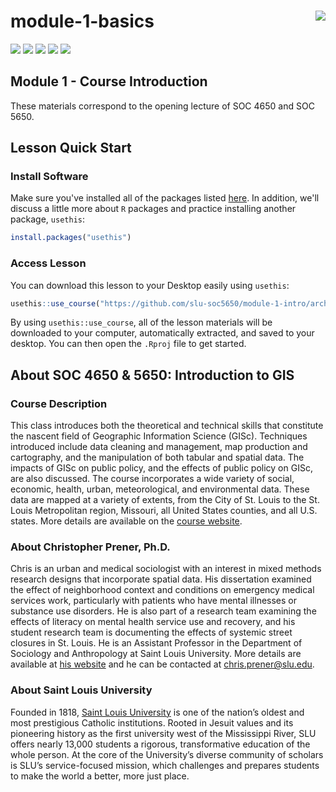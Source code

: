 module-1-basics <img src="https://slu-soc5650.github.io/images/icon_hu137d436a85c84cab921c9c47edaed5ef_12382_192x192_fill_lanczos_center_2.png" align="right" />
===========================================================
[![](https://img.shields.io/badge/semester-spring%2021-blue.svg)](https://github.com/slu-soc5650/module-1-intro)
[![](https://img.shields.io/badge/release-full-brightgreen.svg)](https://github.com/slu-soc5650/module-1-intro)
[![](https://img.shields.io/github/release/slu-soc5650/module-1-intro.svg?label=version)](https://github.com/slu-soc5650/module-1-intro/releases)
[![](https://img.shields.io/github/last-commit/slu-soc5650/module-1-intro.svg)](https://github.com/slu-soc5650/module-1-intro/commits/master)
[![](https://img.shields.io/github/repo-size/slu-soc5650/module-1-intro.svg)](https://github.com/slu-soc5650/module-1-intro)

## Module 1 - Course Introduction
These materials correspond to the opening lecture of SOC 4650 and SOC 5650.

## Lesson Quick Start
### Install Software
Make sure you've installed all of the packages listed [here](https://slu-soc5650.github.io/docs/start_prep/#r-packages). In addition, we'll discuss a little more about `R` packages and practice installing another package, `usethis`:

```r
install.packages("usethis")
```

### Access Lesson
You can download this lesson to your Desktop easily using `usethis`:

```r
usethis::use_course("https://github.com/slu-soc5650/module-1-intro/archive/master.zip")
```

By using `usethis::use_course`, all of the lesson materials will be downloaded to your computer, automatically extracted, and saved to your desktop. You can then open the `.Rproj` file to get started.

## About SOC 4650 & 5650: Introduction to GIS
### Course Description
This class introduces both the theoretical and technical skills that constitute the nascent field of Geographic Information Science (GISc). Techniques introduced include data cleaning and management, map production and cartography, and the manipulation of both tabular and spatial data. The impacts of GISc on public policy, and the effects of public policy on GISc, are also discussed. The course incorporates a wide variety of social, economic, health, urban, meteorological, and environmental data. These data are mapped at a variety of extents, from the City of St. Louis to the St. Louis Metropolitan region, Missouri, all United States counties, and all U.S. states. More details are available on the [course website](https://slu-soc5650.github.io).

### About Christopher Prener, Ph.D.
Chris is an urban and medical sociologist with an interest in mixed methods research designs that incorporate spatial data. His dissertation examined the effect of neighborhood context and conditions on emergency medical services work, particularly with patients who have mental illnesses or substance use disorders. He is also part of a research team examining the effects of literacy on mental health service use and recovery, and his student research team is documenting the effects of systemic street closures in St. Louis. He is an Assistant Professor in the Department of Sociology and Anthropology at Saint Louis University. More details are available at [his website](https://chris-prener.github.io) and he can be contacted at [chris.prener@slu.edu](mailto:chris.prener@slu.edu).

### About Saint Louis University
Founded in 1818, [Saint Louis University](http://wwww.slu.edu) is one of the nation’s oldest and most prestigious Catholic institutions. Rooted in Jesuit values and its pioneering history as the first university west of the Mississippi River, SLU offers nearly 13,000 students a rigorous, transformative education of the whole person. At the core of the University’s diverse community of scholars is SLU’s service-focused mission, which challenges and prepares students to make the world a better, more just place.

